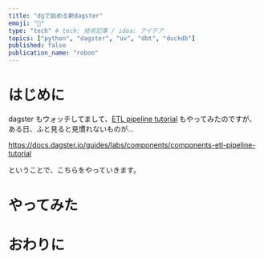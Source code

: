 ```yaml
---
title: "dgで始める新dagster"
emoji: "🐙"
type: "tech" # tech: 技術記事 / idea: アイデア
topics: ["python", "dagster", "uv", "dbt", "duckdb"]
published: false
publication_name: "robon"
---
```


# はじめに

dagster もウォッチしてまして、[ETL pipeline tutorial](https://docs.dagster.io/etl-pipeline-tutorial/) もやってみたのですが、ある日、ふと見ると見慣れないものが…

https://docs.dagster.io/guides/labs/components/components-etl-pipeline-tutorial

ということで、こちらをやっていきます。

# やってみた



# おわりに
